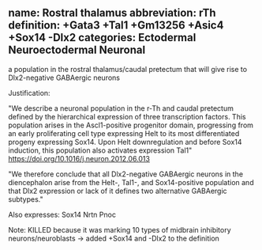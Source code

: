 name: Rostral thalamus
abbreviation: rTh
definition: +Gata3 +Tal1 +Gm13256 +Asic4 +Sox14 -Dlx2
categories: Ectodermal Neuroectodermal Neuronal
---

a population in the rostral thalamus/caudal pretectum that will give rise to Dlx2-negative GABAergic neurons

Justification:

"We describe a neuronal population in the r-Th and caudal pretectum defined by the 
hierarchical expression of three transcription factors. This population arises in 
the Ascl1-positive progenitor domain, progressing from an early proliferating cell 
type expressing Helt to its most differentiated progeny expressing Sox14. Upon 
Helt downregulation and before Sox14 induction, this population also activates expression Tal1"
https://doi.org/10.1016/j.neuron.2012.06.013

"We therefore conclude that all Dlx2-negative GABAergic neurons in the diencephalon arise 
from the Helt-, Tal1-, and Sox14-positive population and that Dlx2 expression 
or lack of it defines two alternative GABAergic subtypes."

Also expresses:
Sox14
Nrtn
Pnoc

Note: KILLED because it was marking 10 types of midbrain inhibitory neurons/neuroblasts -> added +Sox14 and -Dlx2 to the definition 



